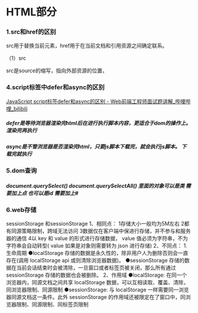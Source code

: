 # HTML部分

### 1.src和href的区别

src用于替换当前元素，href用于在当前文档和引用资源之间确定联系。

（1）src

src是source的缩写，指向外部资源的位置，









### 4.**script标签中defer和async的区别**

[JavaScript script标签defer和async的区别 - Web前端工程师面试题讲解_哔哩哔哩_bilibili](https://www.bilibili.com/video/BV1PA411x7jA/?spm_id_from=333.337.search-card.all.click&vd_source=11b7695142cd8ee9343d022b5885fb83)

##### defer是等待浏览器渲染完html后在进行执行脚本内容，更适合于dom的操作上。   渲染完再执行

##### async是不管浏览器是否渲染完html，只要js脚本下载完，就会执行js脚本。              下载完就执行

### 5.dom查询

##### document.querySelect()  document.querySelectAll()   里面的对象可以是类  需要加上点  也可以是id  需要加上#

### 6.web存储

sessionStorage 和sessionStorage 
1、相同点：
1存储大小一般均为5M左右
2都有同源策略限制，跨域无法访问
3数据仅在客户端中保进行存储，并不参与和服务器的通信
4以 key 和 value 的形式进行存储数据， value 值必须为字符串，不为字符串会自动转型( value 如果是对象则需要转为 json 进行存储)
2、不同点：
   1.生命周期
●localStorage 存储的数据是永久性的，除非用户人为删除否则会一直存在(调用 localStorage api 或则清除浏览器数据)。
●sessionStorage 存储的数据在当前会话结束时会被清除，一旦窗口或者标签页被关闭，那么所有通过 sessionStorage 存储的数据也会被删除。
    2、作用域
●localStorage: 在同一个浏览器内，同源文档之间共享 localStorage 数据，可以互相读取、覆盖、清除，同浏览器限制、同源限制
●sessionStorage: 与 localStorage 一样需要同一浏览器同源文档这一条件。此外 sessionStorage 的作用域还被限定在了窗口中，同浏览器限制、同源限制、同标签页限制

